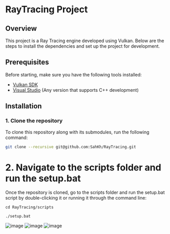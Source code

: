 # RayTracing Project

## Overview
This project is a Ray Tracing engine developed using Vulkan. Below are the steps to install the dependencies and set up the project for development.

## Prerequisites
Before starting, make sure you have the following tools installed:
- [Vulkan SDK](https://vulkan.lunarg.com/sdk/home#windows) 
- [Visual Studio](https://visualstudio.microsoft.com/) (Any version that supports C++ development)

## Installation

### 1. Clone the repository
To clone this repository along with its submodules, run the following command:
```bash
git clone --recursive git@github.com:SahKh/RayTracing.git
```
# 2. Navigate to the scripts folder and run the setup.bat
Once the repository is cloned, go to the scripts folder and run the setup.bat script by double-clicking it or running it through the command line:
```
cd RayTracing/scripts
```
```
./setup.bat
```

![image](https://github.com/user-attachments/assets/1c249a8e-eea5-4f5d-9b7f-8eaaaff05f14)
![image](https://github.com/user-attachments/assets/e7b44aed-9802-4937-a953-9b8209c7b620)
![image](https://github.com/user-attachments/assets/45fe0e35-62af-4bb7-8f5d-0bea8d70041a)
